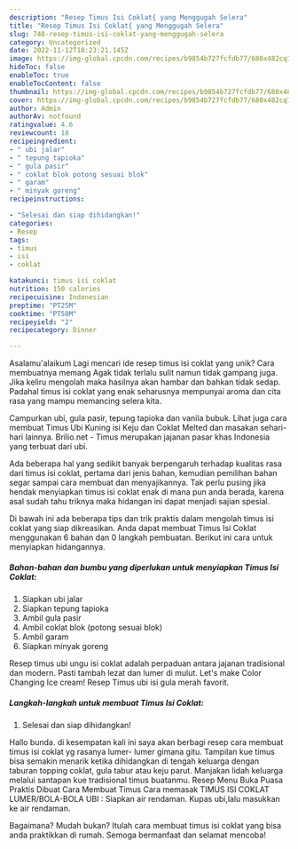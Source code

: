 ```yaml
---
description: "Resep Timus Isi Coklat{ yang Menggugah Selera"
title: "Resep Timus Isi Coklat{ yang Menggugah Selera"
slug: 748-resep-timus-isi-coklat-yang-menggugah-selera
category: Uncategorized
date: 2022-11-12T18:23:21.145Z
image: https://img-global.cpcdn.com/recipes/b9854b727fcfdb77/680x482cq70/timus-isi-coklat-foto-resep-utama.jpg
hideToc: false
enableToc: true
enableTocContent: false
thumbnail: https://img-global.cpcdn.com/recipes/b9854b727fcfdb77/680x482cq70/timus-isi-coklat-foto-resep-utama.jpg
cover: https://img-global.cpcdn.com/recipes/b9854b727fcfdb77/680x482cq70/timus-isi-coklat-foto-resep-utama.jpg
author: Admin
authorAv: notfound
ratingvalue: 4.6
reviewcount: 18
recipeingredient:
- " ubi jalar"
- " tepung tapioka"
- " gula pasir"
- " coklat blok potong sesuai blok"
- " garam"
- " minyak goreng"
recipeinstructions:

- "Selesai dan siap dihidangkan!"
categories:
- Resep
tags:
- timus
- isi
- coklat

katakunci: timus isi coklat 
nutrition: 150 calories
recipecuisine: Indonesian
preptime: "PT25M"
cooktime: "PT58M"
recipeyield: "2"
recipecategory: Dinner

---
```



Asalamu'alaikum Lagi mencari ide resep timus isi coklat yang unik? Cara membuatnya memang Agak tidak terlalu sulit namun tidak gampang juga. Jika keliru mengolah maka hasilnya akan hambar dan bahkan tidak sedap. Padahal timus isi coklat yang enak seharusnya mempunyai aroma dan cita rasa yang mampu memancing selera kita.


Campurkan ubi, gula pasir, tepung tapioka dan vanila bubuk. Lihat juga cara membuat Timus Ubi Kuning isi Keju dan Coklat Melted dan masakan sehari-hari lainnya. Brilio.net - Timus merupakan jajanan pasar khas Indonesia yang terbuat dari ubi.

Ada beberapa hal yang sedikit banyak berpengaruh terhadap kualitas rasa dari timus isi coklat, pertama dari jenis bahan, kemudian pemilihan bahan segar sampai cara membuat dan menyajikannya. Tak perlu pusing jika hendak menyiapkan timus isi coklat enak di mana pun anda berada, karena asal sudah tahu triknya maka hidangan ini dapat menjadi sajian spesial.


Di bawah ini ada beberapa tips dan trik praktis dalam mengolah timus isi coklat yang siap dikreasikan. Anda dapat membuat Timus Isi Coklat menggunakan 6 bahan dan 0 langkah pembuatan. Berikut ini cara untuk menyiapkan hidangannya.

<!--inarticleads1-->

##### Bahan-bahan dan bumbu yang diperlukan untuk menyiapkan Timus Isi Coklat:

1. Siapkan  ubi jalar
1. Siapkan  tepung tapioka
1. Ambil  gula pasir
1. Ambil  coklat blok (potong sesuai blok)
1. Ambil  garam
1. Siapkan  minyak goreng


Resep timus ubi ungu isi coklat adalah perpaduan antara jajanan tradisional dan modern. Pasti tambah lezat dan lumer di mulut. Let&#39;s make Color Changing Ice cream! Resep Timus ubi isi gula merah favorit. 

<!--inarticleads2-->

##### Langkah-langkah untuk membuat Timus Isi Coklat:


1. Selesai dan siap dihidangkan!

Hallo bunda. di kesempatan kali ini saya akan berbagi resep cara membuat timus isi coklat yg rasanya lumer- lumer gimana gitu. Tampilan kue timus bisa semakin menarik ketika dihidangkan di tengah keluarga dengan taburan topping coklat, gula tabur atau keju parut. Manjakan lidah keluarga melalui santapan kue tradisional timus buatanmu. Resep Menu Buka Puasa Praktis Dibuat Cara Membuat Timus Cara memasak TIMUS ISI COKLAT LUMER/BOLA-BOLA UBI : Siapkan air rendaman. Kupas ubi,lalu masukkan ke air rendaman. 

Bagaimana? Mudah bukan? Itulah cara membuat timus isi coklat yang bisa anda praktikkan di rumah. Semoga bermanfaat dan selamat mencoba!
